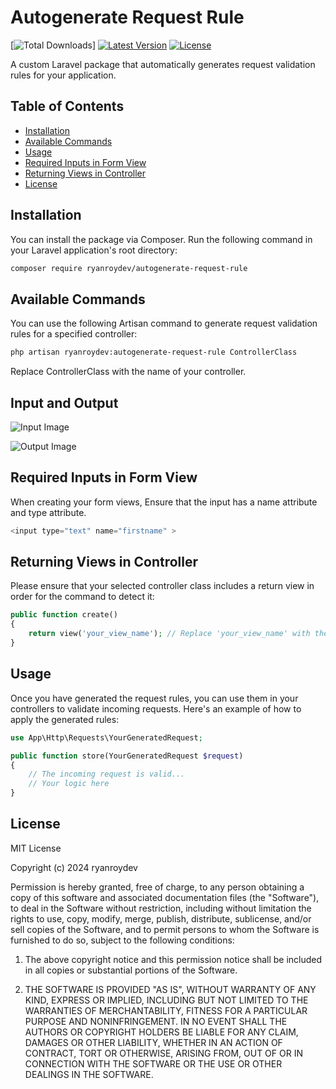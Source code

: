 # Autogenerate Request Rule

[![Total Downloads](https://img.shields.io/packagist/dt/ryanroydev/autogenerate-request-rule.svg?style=flat-square)]
[![Latest Version](https://img.shields.io/github/release/ryanroydev/autogenerate-request-rule.svg?style=flat-square)](https://github.com/ryanroydev/autogenerate-request-rule/releases)
[![License](https://img.shields.io/badge/license-MIT-brightgreen.svg)](LICENSE)

A custom Laravel package that automatically generates request validation rules for your application.



## Table of Contents

- [Installation](#installation)
- [Available Commands](#available-commands)
- [Usage](#usage)
- [Required Inputs in Form View](#required-inputs-in-form-view)
- [Returning Views in Controller](#returning-views-in-controller)
- [License](#license)

## Installation

You can install the package via Composer. Run the following command in your Laravel application's root directory:

```bash
composer require ryanroydev/autogenerate-request-rule

```
## Available Commands

You can use the following Artisan command to generate request validation rules for a specified controller:

```bash
php artisan ryanroydev:autogenerate-request-rule ControllerClass

```

Replace ControllerClass with the name of your controller.

## Input and Output 
![Input Image](https://ryanroydev.github.io/autogenerate-request-rule/input.PNG)

![Output Image](https://ryanroydev.github.io/autogenerate-request-rule/output.PNG)

## Required Inputs in Form View

When creating your form views, Ensure that the input has a name attribute and type attribute.

```php
<input type="text" name="firstname" >
```

## Returning Views in Controller

Please ensure that your selected controller class includes a return view in order for the command to detect it:

```php
public function create()
{
    return view('your_view_name'); // Replace 'your_view_name' with the actual view file name
}
```

## Usage

Once you have generated the request rules, you can use them in your controllers to validate incoming requests. Here's an example of how to apply the generated rules:


```php
use App\Http\Requests\YourGeneratedRequest;

public function store(YourGeneratedRequest $request)
{
    // The incoming request is valid...
    // Your logic here
}
```

## License

MIT License

Copyright (c) 2024 ryanroydev

Permission is hereby granted, free of charge, to any person obtaining a copy of this software and associated documentation files (the "Software"), to deal in the Software without restriction, including without limitation the rights to use, copy, modify, merge, publish, distribute, sublicense, and/or sell copies of the Software, and to permit persons to whom the Software is furnished to do so, subject to the following conditions:

1. The above copyright notice and this permission notice shall be included in all copies or substantial portions of the Software.

2. THE SOFTWARE IS PROVIDED "AS IS", WITHOUT WARRANTY OF ANY KIND, EXPRESS OR IMPLIED, INCLUDING BUT NOT LIMITED TO THE WARRANTIES OF MERCHANTABILITY, FITNESS FOR A PARTICULAR PURPOSE AND NONINFRINGEMENT. IN NO EVENT SHALL THE AUTHORS OR COPYRIGHT HOLDERS BE LIABLE FOR ANY CLAIM, DAMAGES OR OTHER LIABILITY, WHETHER IN AN ACTION OF CONTRACT, TORT OR OTHERWISE, ARISING FROM, OUT OF OR IN CONNECTION WITH THE SOFTWARE OR THE USE OR OTHER DEALINGS IN THE SOFTWARE.

